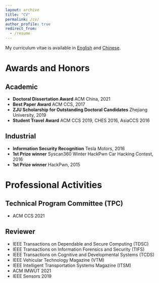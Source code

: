 ```yaml
---
layout: archive
title: "CV"
permalink: /cv/
author_profile: true
redirect_from:
  - /resume
---
```


<!-- {% include base_path %} -->

My curriculum vitae is available in [English](/files/CV/CV_ChenYan_2022_0512.pdf) and [Chinese]().

# Awards and Honors

## Academic

* **Doctoral Dissertation Award**  ACM China, 2021
* **Best Paper Award**   ACM CCS, 2017
* **ZJU Scholarship for Outstanding Doctoral Candidates**  Zhejiang University, 2019
* **Student Travel Award**   ACM CCS 2019, CHES 2016, AsiaCCS 2016

## Industrial

* **Information Security Recognition**   Tesla Motors, 2016
* **1st Prize winner**   Syscan360 Winter HackPwn Car Hacking Contest, 2016
* **1st Prize winner**   HackPwn, 2015



# Professional Activities

## Technical Program Committee (TPC)
* ACM CCS 2021

## Reviewer

* IEEE Transactions on Dependable and Secure Computing (TDSC)
* IEEE Transactions on Information Forensics and Security (TIFS)
* IEEE Transactions on Cognitive and Developmental Systems (TCDS)
* IEEE Vehicular Technology Magazine (VTM)
* IEEE Intelligent Transportation Systems Magazine (ITSM)
* ACM IMWUT 2021
* IEEE Sensors 2019


